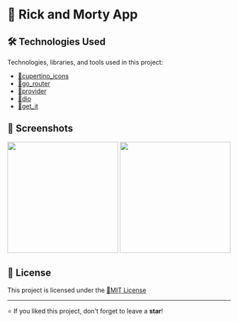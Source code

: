 # 📌 Rick and Morty App

## 🛠 Technologies Used

Technologies, libraries, and tools used in this project:

- [🔹cupertino_icons](#) 
- [🔹go_router](#)
- [🔹provider](#)
- [🔹dio](#)
- [🔹get_it](#)
   
## 📸 Screenshots

<img src="https://github.com/user-attachments/assets/0ece092e-6a36-478d-8c51-e1882c30d4a7" width="250">
<img src="https://github.com/user-attachments/assets/dcb63d9a-cd86-40cb-8b50-662ab299749c" width="250">


## 📄 License

This project is licensed under the [🔹MIT License](https://github.com/Cyberobo/Download-Manager-File-Converter-App-Final-Project/blob/main/License.txt)

---

⭐ If you liked this project, don't forget to leave a **star**!
